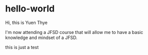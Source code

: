 # hello-world

Hi, this is Yuen Thye

I'm now attending a JFSD course that will allow me to have a basic knowledge and mindset of a JFSD.

this is just a test